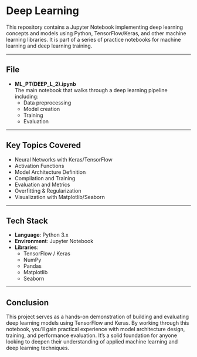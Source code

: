 # Deep Learning 

This repository contains a Jupyter Notebook implementing deep learning concepts and models using Python, TensorFlow/Keras, and other machine learning libraries. It is part of a series of practice notebooks for machine learning and deep learning training.

---

##  File

- **ML_PT(DEEP_L_2).ipynb**  
  The main notebook that walks through a deep learning pipeline including:
  - Data preprocessing
  - Model creation
  - Training
  - Evaluation

---

##  Key Topics Covered

- Neural Networks with Keras/TensorFlow  
- Activation Functions  
- Model Architecture Definition  
- Compilation and Training  
- Evaluation and Metrics  
- Overfitting & Regularization  
- Visualization with Matplotlib/Seaborn  

---

## Tech Stack

- **Language**: Python 3.x  
- **Environment**: Jupyter Notebook  
- **Libraries**:
  - TensorFlow / Keras  
  - NumPy  
  - Pandas  
  - Matplotlib  
  - Seaborn  

---

##  Conclusion

This project serves as a hands-on demonstration of building and evaluating deep learning models using TensorFlow and Keras. By working through this notebook, you’ll gain practical experience with model architecture design, training, and performance evaluation. It’s a solid foundation for anyone looking to deepen their understanding of applied machine learning and deep learning techniques.



